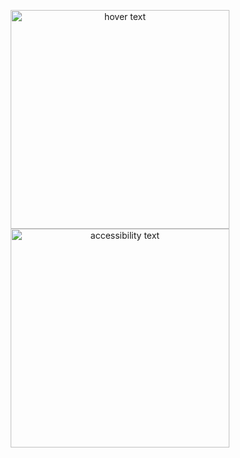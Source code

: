  <p align="center">
  <img src="[your_relative_path_here](https://github.com/Alaasamy2023/library_v2/blob/main/library/library%20screen/1.png)" width="350" title="hover text">
  <img src="your_relative_path_here_number_2_large_name" width="350" alt="accessibility text">
</p>

